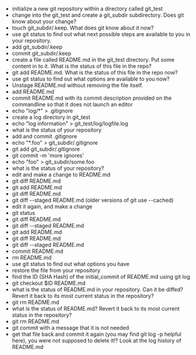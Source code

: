 * initialize a new git repository within a directory called git_test
* change into the git_test and create a git_subdir subdirectory.  Does git know about your change?
* touch git_subdir/.keep.  What does git know about it now?
* use git status to find out what next possible steps are available to you in your repository.
* add git_subdir/.keep
* commit git_subdir/.keep
* create a file called README.md in the git_test directory.  Put some content in to it.  What is the status of this file in the repo?
* git add README.md.  What is the status of this file in the repo now?
* use git status to find out what options are available to you now?
* Unstage README.md without removing the file itself.
* add README.md
* commit README.md with its commit description provided on the commandline so that it does not launch an editor
* echo "log/*" > .gitignore
* create a log directory in git_test
* echo "log information" > git_test/log/logfile.log
* what is the status of your repository
* add and commit .gitignore
* echo "*.foo" > git_subdir/.gitignore
* git add git_subdir/.gitignore
* git commit -m 'more ignores'
* echo "foo" > git_subdir/some.foo
* what is the status of your repository?
* edit and make a change to README.md
* git diff README.md
* git add README.md
* git diff README.md
* git diff --staged README.md (older versions of git use --cached)
* edit it again, and make a change
* git status
* git diff README.md
* git diff --staged README.md
* git add README.md
* git diff README.md
* git diff --staged README.md
* commit README.md
* rm README.md
* use git status to find out what options you have
* restore the file from your repository
* find the ID (SHA Hash) of the initial_commit of README.md using git log
* git checkout $ID README.md
* what is the status of README.md in your repository.  Can it be diffed? Revert it back to its most current status in the repository?
* git rm README.md
* what is the status of README.md?  Revert it back to its most current status in the repository?
* git rm README.md
* git commit with a message that it is not needed
* get that file back and commit it again (you may find git log -p helpful here), you were not supposed to delete it!? Look at the log history of README.md

